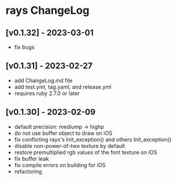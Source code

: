 # rays ChangeLog


## [v0.1.32] - 2023-03-01

- fix bugs


## [v0.1.31] - 2023-02-27

- add ChangeLog.md file
- add test.yml, tag.yaml, and release.yml
- requires ruby 2.7.0 or later


## [v0.1.30] - 2023-02-09

- default precision: mediump -> highp
- do not use buffer object to draw on iOS
- fix conflicting rays's Init_exception() and others Init_exception()
- disable non-power-of-two texture by default
- restore premultiplied rgb values of the font texture on iOS
- fix buffer leak
- fix compile errors on building for iOS
- refactoring
